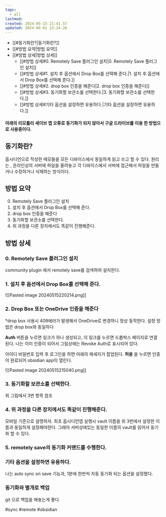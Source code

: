 ```yaml
---
tags:
  - all
lastmod: 
created: 2024-05-15 21:41.57
updated: 2024-06-01 23:24.26
---
```


- [[#동기화란?|동기화란?]]
- [[#방법 요약|방법 요약]]
- [[#방법 상세|방법 상세]]
	- [[#방법 상세#0. Remotely Save 플러그인 설치|0. Remotely Save 플러그인 설치]]
	- [[#방법 상세#1. 설치 후 옵션에서 Drop Box를 선택해 준다.|1. 설치 후 옵션에서 Drop Box를 선택해 준다.]]
	- [[#방법 상세#2. drop box 인증을 해준다|2. drop box 인증을 해준다]]
	- [[#방법 상세#3. 동기화할 보관소를 선택한다.|3. 동기화할 보관소를 선택한다.]]
	- [[#방법 상세#기타 옵션을 설정하면 유용하다.|기타 옵션을 설정하면 유용하다.]]

#### 아래의 리모틀리 세이브 앱 오류로 동기화가 되지 않아서 구글 드라이브를 이용 한 방법으로 사용중이다. 

## 동기화란?
옵시디언으로 작성한 메모들을 모든 디바이스에서 동일하게 읽고 쓰고 할 수 있다.
원리는 , 온라인상의 서버에 파일을 올려놓고 각 디바이스에서 서버에 접근해서 파일을 만들거나 수정하거나 삭제하는 방식이다.


## 방법 요약
0. Remotely Save 플러그인 설치
1. 설치 후 옵션에서 Drop Box를 선택해 준다.
2. drop box 인증을 해준다
3. 동기화할 보관소를 선택한다.
4. 위 과정을 다른 장치에서도 똑같이 진행해준다.

## 방법 상세
### 0. Remotely Save 플러그인 설치
 community plugin 에서 remotely save를 검색하여 설치한다.
 

### 1. 설치 후 옵션에서 Drop Box를 선택해 준다.
![[Pasted image 20240515220214.png]]

### 2. Drop Box 또는 OneDrive 인증을 해준다
*drop box 사용시 409에러가 발생해서 OneDrive로 변경하니 정상 동작한다.
설정 방법은 drop box와 동일하다

**Auth** 버튼을 누르면 링크가 하나 생성되고, 이 링크를 누르면 드롭박스 페이지로 연결된다.
나는 이미 인증이 되어서 그림상에는  Revoke Auth로 표시되어 있다.

아이디 비밀번호 입력 후 로그인을 하면 아래의 메세지가 팝업된다.
**허용** 을 누르면 인증이 완료되어 obsidian app이 열린다.

![[Pasted image 20240515215040.png]]


### 3. 동기화할 보관소를 선택한다.
위 그림에서 3번 항목 참조

### 4. 위 과정을 다른 장치에서도 똑같이 진행해준다.
모바일 기준으로 설명하자.
최초 옵시디언앱 실행시 vault 이름을 위 3번에서 설정한 이름과 동일하게 설정해야한다. 그래야 서버상에있는 동일한 이름의 vault를 읽어서 동기화 할 수 있다.

### 5. remotely save의 동기화 커맨드를 수행한다.


### 기타 옵션을 설정하면 유용하다.
나는 auto sync on save 기능과, 1분에 한번씩 자동 동기화 되는 옵션을 설정했다.


### 동기화와 별개로 백업
git 으로 백업을 해놓는게 좋다. 

#sync #remote #obsidian
